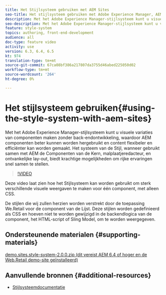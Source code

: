 ```yaml
---
title: Het Stijlsysteem gebruiken met AEM Sites
seo-title: Het stijlsysteem gebruiken met Adobe Experience Manager, AEM Sites
description: Met het Adobe Experience Manager-stijlsysteem kunt u visuele variaties van componenten maken zonder back-endontwikkeling, waardoor AEM componenten beter kunnen worden hergebruikt en content flexibeler en efficiënter kan worden gemaakt. Het systeem van de Stijl, wanneer gebruikt samen met AEM de Componenten van de Kern, malplaatjeredacteur, en ontvankelijke lay-out, biedt krachtige mogelijkheden om rijke ervaringen snel samen te stellen.
seo-description: Met het Adobe Experience Manager-stijlsysteem kunt u visuele variaties van componenten maken zonder back-endontwikkeling, waardoor AEM componenten beter kunnen worden hergebruikt en content flexibeler en efficiënter kan worden gemaakt. Het systeem van de Stijl, wanneer gebruikt samen met AEM de Componenten van de Kern, malplaatjeredacteur, en ontvankelijke lay-out, biedt krachtige mogelijkheden om rijke ervaringen snel samen te stellen.
feature: style-system
topics: authoring, front-end-development
audience: all
doc-type: feature video
activity: use
version: 6.3, 6.4, 6.5
kt: 974
translation-type: tm+mt
source-git-commit: 67ca08bf386a217807da3755d46abed225050d02
workflow-type: tm+mt
source-wordcount: '264'
ht-degree: 0%

---
```



# Het stijlsysteem gebruiken{#using-the-style-system-with-aem-sites}

Met het Adobe Experience Manager-stijlsysteem kunt u visuele variaties van componenten maken zonder back-endontwikkeling, waardoor AEM componenten beter kunnen worden hergebruikt en content flexibeler en efficiënter kan worden gemaakt. Het systeem van de Stijl, wanneer gebruikt samen met AEM de Componenten van de Kern, malplaatjeredacteur, en ontvankelijke lay-out, biedt krachtige mogelijkheden om rijke ervaringen snel samen te stellen.

>[!VIDEO](https://video.tv.adobe.com/v/21750/?quality=9&learn=on)

Deze video laat zien hoe het Stijlsysteem kan worden gebruikt om sterk verschillende visuele weergaven te maken voor één component, met alleen CSS.

De stijlen die wij zullen herzien worden verstrekt door de toepassing We.Retail voor de component van de Lijst. Deze stijlen worden gedefinieerd als CSS en hoeven niet te worden gewijzigd in de backendlogica van de component, het HTML-script of Sling Model, om te worden weergegeven.

## Ondersteunende materialen {#supporting-materials}

[demo.sites.style-system-2.0.0.zip (dit vereist AEM 6.4 of hoger en de Web.Retail demo-site geïnstalleerd)](assets/demo_sites_style-system-200.zip)

## Aanvullende bronnen {#additional-resources}

* [Stijlsysteemdocumentatie](https://docs.adobe.com/content/help/en/experience-manager-65/developing/components/style-system.html)
